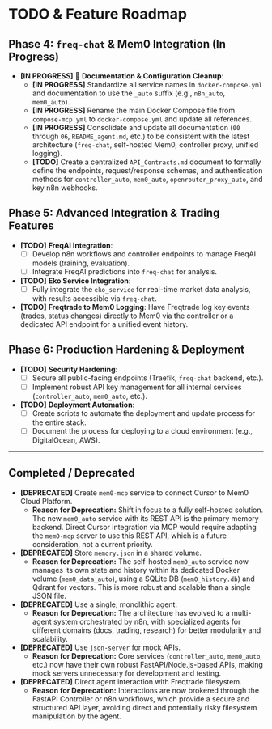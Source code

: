 # TODO & Feature Roadmap

## Phase 4: `freq-chat` & Mem0 Integration (In Progress)

- **[IN PROGRESS]** 🚀 **Documentation & Configuration Cleanup**:
  - **[IN PROGRESS]** Standardize all service names in `docker-compose.yml` and documentation to use the `_auto` suffix (e.g., `n8n_auto`, `mem0_auto`).
  - **[IN PROGRESS]** Rename the main Docker Compose file from `compose-mcp.yml` to `docker-compose.yml` and update all references.
  - **[IN PROGRESS]** Consolidate and update all documentation (`00` through `06`, `README_agent.md`, etc.) to be consistent with the latest architecture (`freq-chat`, self-hosted Mem0, controller proxy, unified logging).
  - **[TODO]** Create a centralized `API_Contracts.md` document to formally define the endpoints, request/response schemas, and authentication methods for `controller_auto`, `mem0_auto`, `openrouter_proxy_auto`, and key n8n webhooks.

## Phase 5: Advanced Integration & Trading Features

- **[TODO]** **FreqAI Integration**:
  - [ ] Develop n8n workflows and controller endpoints to manage FreqAI models (training, evaluation).
  - [ ] Integrate FreqAI predictions into `freq-chat` for analysis.
- **[TODO]** **Eko Service Integration**:
  - [ ] Fully integrate the `eko_service` for real-time market data analysis, with results accessible via `freq-chat`.
- **[TODO]** **Freqtrade to Mem0 Logging**: Have Freqtrade log key events (trades, status changes) directly to Mem0 via the controller or a dedicated API endpoint for a unified event history.

## Phase 6: Production Hardening & Deployment

- **[TODO]** **Security Hardening**:
  - [ ] Secure all public-facing endpoints (Traefik, `freq-chat` backend, etc.).
  - [ ] Implement robust API key management for all internal services (`controller_auto`, `mem0_auto`, etc.).
- **[TODO]** **Deployment Automation**:
  - [ ] Create scripts to automate the deployment and update process for the entire stack.
  - [ ] Document the process for deploying to a cloud environment (e.g., DigitalOcean, AWS).

---

## Completed / Deprecated

- **[DEPRECATED]** Create `mem0-mcp` service to connect Cursor to Mem0 Cloud Platform.
  - **Reason for Deprecation:** Shift in focus to a fully self-hosted solution. The new `mem0_auto` service with its REST API is the primary memory backend. Direct Cursor integration via MCP would require adapting the `mem0-mcp` server to use this REST API, which is a future consideration, not a current priority.
- **[DEPRECATED]** Store `memory.json` in a shared volume.
  - **Reason for Deprecation:** The self-hosted `mem0_auto` service now manages its own state and history within its dedicated Docker volume (`mem0_data_auto`), using a SQLite DB (`mem0_history.db`) and Qdrant for vectors. This is more robust and scalable than a single JSON file.
- **[DEPRECATED]** Use a single, monolithic agent.
  - **Reason for Deprecation:** The architecture has evolved to a multi-agent system orchestrated by n8n, with specialized agents for different domains (docs, trading, research) for better modularity and scalability.
- **[DEPRECATED]** Use `json-server` for mock APIs.
  - **Reason for Deprecation:** Core services (`controller_auto`, `mem0_auto`, etc.) now have their own robust FastAPI/Node.js-based APIs, making mock servers unnecessary for development and testing.
- **[DEPRECATED]** Direct agent interaction with Freqtrade filesystem.
  - **Reason for Deprecation:** Interactions are now brokered through the FastAPI Controller or n8n workflows, which provide a secure and structured API layer, avoiding direct and potentially risky filesystem manipulation by the agent.
